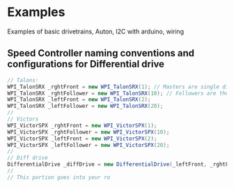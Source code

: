 # Examples
Examples of basic drivetrains, Auton, I2C with arduino, wiring



## Speed Controller naming conventions and configurations for Differential drive
```java
// Talons:
WPI_TalonSRX _rghtFront = new WPI_TalonSRX(1); // Masters are single digits
WPI_TalonSRX _rghtFollower = new WPI_TalonSRX(10); // Followers are the same id as the master but with a 0 added
WPI_TalonSRX _leftFront = new WPI_TalonSRX(2);
WPI_TalonSRX _leftFollower = new WPI_TalonSRX(20);
//
// Victors
WPI_VictorSPX _rghtFront = new WPI_VictorSPX(1);
WPI_VictorSPX _rghtFollower = new WPI_VictorSPX(10);
WPI_VictorSPX _leftFront = new WPI_VictorSPX(2);
WPI_VictorSPX _leftFollower = new WPI_VictorSPX(20);
//
// Diff drive
DifferentialDrive _diffDrive = new DifferentialDrive(_leftFront, _rghtFront); // Main controllers go in the drive
//
// This portion goes into your ro

```

